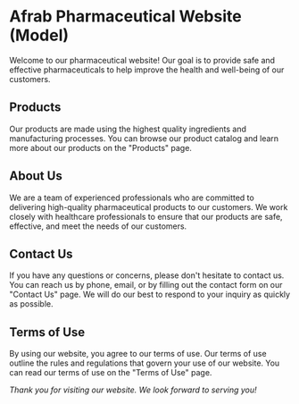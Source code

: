 # Afrab Pharmaceutical Website (**Model**)
Welcome to our pharmaceutical website! Our goal is to provide safe and effective pharmaceuticals to help improve the health and well-being of our customers.

## Products
Our products are made using the highest quality ingredients and manufacturing processes. You can browse our product catalog and learn more about our products on the "Products" page.

## About Us
We are a team of experienced professionals who are committed to delivering high-quality pharmaceutical products to our customers. We work closely with healthcare professionals to ensure that our products are safe, effective, and meet the needs of our customers.

## Contact Us
If you have any questions or concerns, please don't hesitate to contact us. You can reach us by phone, email, or by filling out the contact form on our "Contact Us" page. We will do our best to respond to your inquiry as quickly as possible.
<br>
## Terms of Use
By using our website, you agree to our terms of use. Our terms of use outline the rules and regulations that govern your use of our website. You can read our terms of use on the "Terms of Use" page.

*Thank you for visiting our website. We look forward to serving you!*
